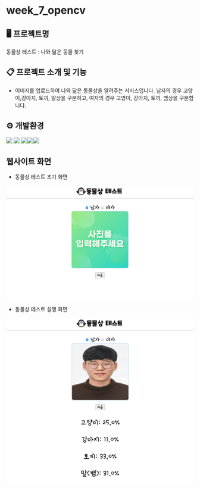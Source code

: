 # week_7_opencv

## 🖥 프로젝트명
동물상 테스트 : 나와 닮은 동물 찾기

## 📋 프로젝트 소개 및 기능
- 이미지를 업로드하여 나와 닮은 동물상을 알려주는 서비스입니다. 남자의 경우 고양이,강아지, 토끼, 말상을 구분하고, 여자의 경우 고영이, 강아지, 토끼, 뱀상을 구분합니다.


## ⚙ 개발환경

<img src="https://img.shields.io/badge/Python-3776AB?style=for-the-badge&logo=Python&logoColor=white"> <img src="https://img.shields.io/badge/HTML5-123452?style=for-the-badge&logo=HTML5&logoColor=white"> <img src="https://img.shields.io/badge/CSS3-EC407A?style=for-the-badge&logo=CSS3&logoColor=white"><img src="https://img.shields.io/badge/JAVASCRIPT-EC47A?style=for-the-badge&logo=JAVASCRIPT&logoColor=white"><img src="https://img.shields.io/badge/flask-570679?style=for-the-badge&logo=flask&logoColor=white">



## 웹사이트 화면
- 동물상 테스트 초기 화면

![Alt text](./images/image.png)


- 동물상 테스트 실행 화면

![Alt text](./images/test.png)
